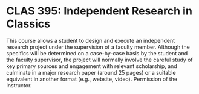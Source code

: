 # CLAS 395: Independent Research in Classics

This course allows a student to design and execute an independent research project under the supervision of a faculty member. Although the specifics will be determined on a case-by-case basis by the student and the faculty supervisor, the project will normally involve the careful study of key primary sources and engagement with relevant scholarship, and culminate in a major research paper (around 25 pages) or a suitable equivalent in another format (e.g., website, video). Permission of the Instructor.